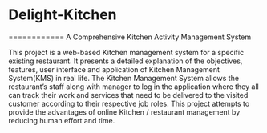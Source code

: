 # Delight-Kitchen
============
A Comprehensive Kitchen Activity Management System

This project is a web-based Kitchen management system for a specific existing restaurant.  It presents a detailed explanation of the objectives, features, user interface and application of Kitchen Management System(KMS) in real life. The Kitchen Management System allows the restaurant’s staff along with manager to log in the application where they all can track their work and services that need to be delivered to the visited customer according to their respective job roles. This project attempts to provide the advantages of online Kitchen / restaurant management by reducing human effort and time. 
